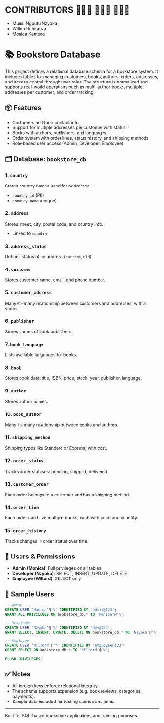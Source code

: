 # CONTRIBUTORS 🧑🏾‍💻 👩🏾‍💻 🧑🏾‍💻
- Muusi Nguutu Nzyoka
- Wiltord Ichingwa
- Monica Kamene

# 📚 Bookstore Database

This project defines a relational database schema for a bookstore system. It includes tables for managing customers, books, authors, orders, addresses, and access control through user roles. The structure is normalized and supports real-world operations such as multi-author books, multiple addresses per customer, and order tracking.

## 📦 Features

- Customers and their contact info
- Support for multiple addresses per customer with status
- Books with authors, publishers, and languages
- Order system with order lines, status history, and shipping methods
- Role-based user access (Admin, Developer, Employee)

## 🗂️ Database: `bookstore_db`

### 1. `country`
Stores country names used for addresses.
- `country_id` (PK)
- `country_name` (unique)

### 2. `address`
Stores street, city, postal code, and country info.
- Linked to `country`

### 3. `address_status`
Defines status of an address (`current`, `old`)

### 4. `customer`
Stores customer name, email, and phone number.

### 5. `customer_address`
Many-to-many relationship between customers and addresses, with a status.

### 6. `publisher`
Stores names of book publishers.

### 7. `book_language`
Lists available languages for books.

### 8. `book`
Stores book data: title, ISBN, price, stock, year, publisher, language.

### 9. `author`
Stores author names.

### 10. `book_author`
Many-to-many relationship between books and authors.

### 11. `shipping_method`
Shipping types like Standard or Express, with cost.

### 12. `order_status`
Tracks order statuses: pending, shipped, delivered.

### 13. `customer_order`
Each order belongs to a customer and has a shipping method.

### 14. `order_line`
Each order can have multiple books, each with price and quantity.

### 15. `order_history`
Tracks changes in order status over time.

## 👤 Users & Permissions

- **Admin (Monica)**: Full privileges on all tables
- **Developer (Nzyoka)**: SELECT, INSERT, UPDATE, DELETE
- **Employee (Wiltord)**: SELECT only

## 🧪 Sample Users

```sql
-- Admin
CREATE USER 'Monica'@'%' IDENTIFIED BY 'admin@123';
GRANT ALL PRIVILEGES ON bookstore_db.* TO 'Monica'@'%';

-- Developer
CREATE USER 'Nzyoka'@'%' IDENTIFIED BY 'dev@123';
GRANT SELECT, INSERT, UPDATE, DELETE ON bookstore_db.* TO 'Nzyoka'@'%';

-- Employee
CREATE USER 'Wiltord'@'%' IDENTIFIED BY 'employee@123';
GRANT SELECT ON bookstore_db.* TO 'Wiltord'@'%';

FLUSH PRIVILEGES;
```

## ✅ Notes

- All foreign keys enforce relational integrity.
- The schema supports expansion (e.g. book reviews, categories, payments).
- Sample data included for testing queries and joins.

---
Built for SQL-based bookstore applications and training purposes.
